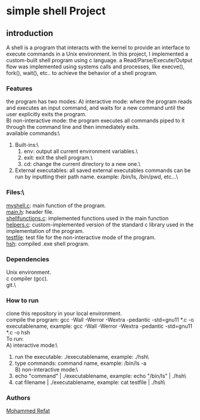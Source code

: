 # simple shell Project 
## introduction
A shell is a program that interacts with the kernel to provide an interface to execute commands in a Unix environment. 
In this project, I implemented a custom-built shell program using c language.  a Read/Parse/Execute/Output flow was implemented using systems calls and processes, like execve(), fork(), wait(), etc.. to achieve the behavior of a shell program.
### Features
the program has two modes:
A) interactive mode: where the program reads and executes an input command, and waits for a new command until the user explicitly exits the program.\
B) non-interactive mode: the program executes all commands piped to it through the command line and then immediately exits.\
available commands:\
1) Built-ins:\
   1) env: output all current environment variables.\
   2) exit: exit the shell program.\
   3) cd: change the current directory to a new one.\
2) External executables: all saved external executables commands can be run by inputting their path name. example: /bin/ls, /bin/pwd, etc...\
### Files:\
[myshell.c](https://github.com/Mohammed-Refat-0/Projects/blob/master/simple_shell/myshell.c): main function of the program.\
[main.h](https://github.com/Mohammed-Refat-0/Projects/blob/master/simple_shell/main.h): header file.\
[shellfunctions.c](https://github.com/Mohammed-Refat-0/Projects/blob/master/simple_shell/shellfunctions.c): implemented functions used in the main function\
[helpers.c](https://github.com/Mohammed-Refat-0/Projects/blob/master/simple_shell/helpers.c): custom-implemented version of the standard c library used in the implementation of the program.\
[testfile](https://github.com/Mohammed-Refat-0/Projects/blob/master/simple_shell/testfile): test file for the non-interactive mode of the program.\
[hsh](https://github.com/Mohammed-Refat-0/Projects/blob/master/simple_shell/hsh): compiled .exe shell program.
### Dependencies
Unix environment.\
c compiler (gcc).\
git.\
### How to run
clone this repository in your local environment.\
compile the program: gcc -Wall -Werror -Wextra -pedantic -std=gnu11 *.c -o executablename, example:  gcc -Wall -Werror -Wextra -pedantic -std=gnu11 *.c -o hsh\
To run:\
A) interactive mode:\
1) run the executable: ./executablename, example: ./hsh\
2) type commands: command name, example: /bin/ls -a\
B) non-interactive mode:\
1) echo "command" | ./executablename, example: echo "/bin/ls" | ./hsh\
2) cat filename | ./executablename, example: cat testfile | ./hsh\
### Authors
[Mohammed Refat](https://github.com/Mohammed-Refat-0)
